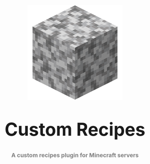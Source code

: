 <p align="center">
    <img src="./images/Diorite.png"/>
</p>
<p align="center" style="font-size: 56px; font-weight: bold;">
    Custom Recipes</br>
    <span style="color: gray; font-size: 18px">
        A custom recipes plugin for Minecraft servers
    </span>
</p>
